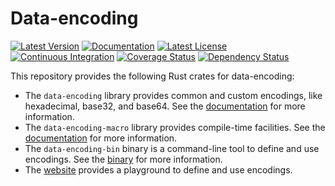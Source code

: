 # Data-encoding

[![Latest Version][version_badge]][library]
[![Documentation][documentation_badge]][documentation]
[![Latest License][license_badge]][license]
[![Continuous Integration][ci_badge]][ci]
[![Coverage Status][coveralls_badge]][coveralls]
[![Dependency Status][dependency_badge]][dependency]

This repository provides the following Rust crates for data-encoding:
- The `data-encoding` library provides common and custom encodings, like
  hexadecimal, base32, and base64. See the [documentation] for more information.
- The `data-encoding-macro` library provides compile-time facilities. See the
  [documentation][macro] for more information.
- The `data-encoding-bin` binary is a command-line tool to define and use
  encodings. See the [binary] for more information.
- The [website] provides a playground to define and use encodings.

[binary]: https://crates.io/crates/data-encoding-bin
[ci]: https://github.com/ia0/data-encoding/actions/workflows/ci.yml
[ci_badge]: https://github.com/ia0/data-encoding/actions/workflows/ci.yml/badge.svg?event=schedule
[coveralls]: https://coveralls.io/github/ia0/data-encoding?branch=master
[coveralls_badge]: https://coveralls.io/repos/github/ia0/data-encoding/badge.svg?branch=master
[dependency]: https://deps.rs/repo/github/ia0/data-encoding
[dependency_badge]: https://deps.rs/repo/github/ia0/data-encoding/status.svg
[documentation]: https://docs.rs/data-encoding
[documentation_badge]: https://docs.rs/data-encoding/badge.svg
[library]: https://crates.io/crates/data-encoding
[license]: https://github.com/ia0/data-encoding/blob/master/LICENSE
[license_badge]: https://img.shields.io/crates/l/data-encoding.svg
[macro]: https://docs.rs/data-encoding-macro
[version_badge]: https://img.shields.io/crates/v/data-encoding.svg
[website]: https://data-encoding.rs
